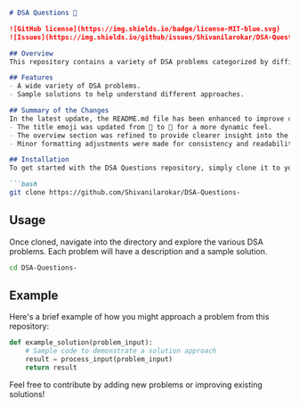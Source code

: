 ```markdown
# DSA Questions 🚀

![GitHub license](https://img.shields.io/badge/license-MIT-blue.svg) 
![Issues](https://img.shields.io/github/issues/Shivanilarokar/DSA-Questions-.svg)

## Overview
This repository contains a variety of DSA problems categorized by difficulty level, complete with explanations and sample solutions. It serves as a comprehensive resource for anyone looking to enhance their understanding of data structures and algorithms.

## Features
- A wide variety of DSA problems.
- Sample solutions to help understand different approaches.

## Summary of the Changes
In the latest update, the README.md file has been enhanced to improve clarity and presentation. The following changes were made:
- The title emoji was updated from 📖 to 🚀 for a more dynamic feel.
- The overview section was refined to provide clearer insight into the repository's purpose and content.
- Minor formatting adjustments were made for consistency and readability.

## Installation
To get started with the DSA Questions repository, simply clone it to your local machine using the following command:

```bash
git clone https://github.com/Shivanilarokar/DSA-Questions-
```

## Usage
Once cloned, navigate into the directory and explore the various DSA problems. Each problem will have a description and a sample solution.

```bash
cd DSA-Questions-
```

## Example
Here's a brief example of how you might approach a problem from this repository:

```python
def example_solution(problem_input):
    # Sample code to demonstrate a solution approach
    result = process_input(problem_input)
    return result
```

Feel free to contribute by adding new problems or improving existing solutions!
```